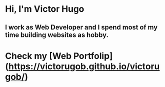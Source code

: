 #  Hi, I'm Victor Hugo
## I work as Web Developer and I spend most of my time building websites as hobby.


# Check my [Web Portfolip] (https://victorugob.github.io/victorugob/)
